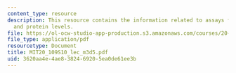 ```yaml
---
content_type: resource
description: This resource contains the information related to assays for transcription
  and protein levels.
file: https://ol-ocw-studio-app-production.s3.amazonaws.com/courses/20-109-laboratory-fundamentals-in-biological-engineering-spring-2010/3620aa4e4ae8382469205ea0de61ee3b_MIT20_109S10_lec_m3d5.pdf
file_type: application/pdf
resourcetype: Document
title: MIT20_109S10_lec_m3d5.pdf
uid: 3620aa4e-4ae8-3824-6920-5ea0de61ee3b
---
```


